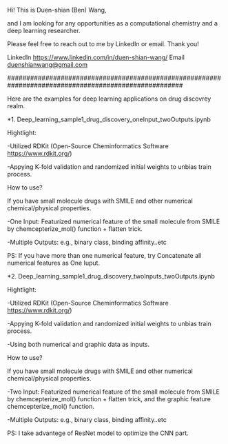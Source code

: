 Hi! This is Duen-shian (Ben) Wang, 

and I am looking for any opportunities as a computational chemistry and a deep learning researcher. 

Please feel free to reach out to me by LinkedIn or email. Thank you!

LinkedIn https://www.linkedin.com/in/duen-shian-wang/
Email duenshianwang@gmail.com

######################################################################################################

Here are the examples for deep learning applications on drug discovrey realm.

*1. Deep_learning_sample1_drug_discovery_oneInput_twoOutputs.ipynb


Hightlight:

-Utilized RDKit (Open-Source Cheminformatics Software  https://www.rdkit.org/)

-Appying K-fold validation and randomized initial weights to unbias train process.



How to use?

If you have small molecule drugs with SMILE and other numerical chemical/physical properties.

-One Input: Featurized numerical feature of the small molecule from SMILE by chemcepterize_mol() function + flatten trick.

-Multiple Outputs: e.g., binary class, binding affinity..etc

PS: If you have more than one numerical feature, try Concatenate all numerical features as One Iuput. 




*2. Deep_learning_sample1_drug_discovery_twoInputs_twoOutputs.ipynb


Hightlight:

-Utilized RDKit (Open-Source Cheminformatics Software  https://www.rdkit.org/)

-Appying K-fold validation and randomized initial weights to unbias train process.

-Using both numerical and graphic data as inputs.


How to use?

If you have small molecule drugs with SMILE and other numerical chemical/physical properties.

-Two Input: Featurized numerical feature of the small molecule from SMILE by chemcepterize_mol() function + flatten trick, and the graphic feature  chemcepterize_mol() function. 

-Multiple Outputs: e.g., binary class, binding affinity..etc

PS: I take advantege of ResNet model to optimize the CNN part.
